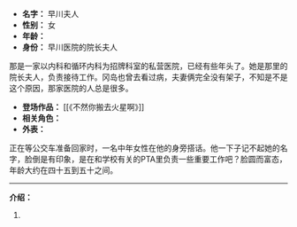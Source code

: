 
- **名字：** 早川夫人
- **性别：** 女
- **年龄：** 
- **身份：** 早川医院的院长夫人

那是一家以内科和循环内科为招牌科室的私营医院，已经有些年头了。她是那里的院长夫人，负责接待工作。冈岛也曾去看过病，夫妻俩完全没有架子，不知是不是这个原因，那家医院的人总是很多。

- **登场作品：** [[《不然你搬去火星啊》]]
- **相关角色：** 
- **外表：** 

正在等公交车准备回家时，一名中年女性在他的身旁搭话。他一下子记不起她的名字，脸倒是有印象，是在和学校有关的PTA里负责一些重要工作吧？脸圆而富态，年龄大约在四十五到五十之间。

---

**介绍：** 

1. 
